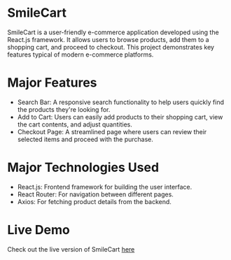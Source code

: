 # SmileCart
SmileCart is a user-friendly e-commerce application developed using the React.js framework. It allows users to browse products, add them to a shopping cart, and proceed to checkout. This project demonstrates key features typical of modern e-commerce platforms.

# Major Features
- Search Bar: A responsive search functionality to help users quickly find the products they're looking for.
- Add to Cart: Users can easily add products to their shopping cart, view the cart contents, and adjust quantities.
- Checkout Page: A streamlined page where users can review their selected items and proceed with the purchase.

# Major Technologies Used
- React.js: Frontend framework for building the user interface.
- React Router: For navigation between different pages.
- Axios: For fetching product details from the backend.

# Live Demo
Check out the live version of SmileCart [here](https://smile-cart-frontend-nine.vercel.app/products)
